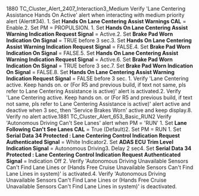 1880 TC_Cluster_Alert_2407_Interaction3_Medium Verify 'Lane Centering Assistance Hands On Active' alert when interacting with medium priority alert (Alert#34). 1. Set **Hands On Lane Centering Assist Warnings CAL** = Enable.2. Set PM = PROPULSION. 1. Set **Hands On Lane Centering Assist Warning Indication Request Signal** = Active.2. Set **Brake Pad Worn Indication On Signal** = TRUE before 3 sec.3. Set **Hands On Lane Centering Assist Warning Indication Request Signal** = FALSE.4. Set **Brake Pad Worn Indication On Signal** = FALSE.5. Set **Hands On Lane Centering Assist Warning Indication Request Signal** = Active.6. Set **Brake Pad Worn Indication On Signal** = TRUE before 3 sec.7. Set **Brake Pad Worn Indication On Signal** = FALSE.8. Set **Hands On Lane Centering Assist Warning Indication Request Signal** = FALSE before 3 sec. 1. Verify 'Lane Centering active. Keep hands on. or (For R5 and previous build, if text not same, pls refer to Lane Centering Assistance is active)' alert is activated.2. Verify 'Lane Centering active. Keep hands on. or (For R5 and previous build, if text not same, pls refer to Lane Centering Assistance is active)' alert active and deactive when 3 sec, then 'Service Brakes Worn' active and keep display.8. Verify no alert active.1881 TC_Cluster_Alert_653_Basic_RUN2 Verify 'Autonomous Driving Can't See Lanes' alert when PM = 'RUN' 1. Set **Lane Following Can't See Lanes CAL** = True (Default)2. Set PM = RUN 1. Set **Serial Data 34 Protected : Lane Centering Control Indication Request Authenticated Signal** = White Indicator2. Set **ADAS ECU Trim Level Indication Signal** = Autonomous Driving3. Delay 2 sec4. Set **Serial Data 34 Protected : Lane Centering Control Indication Request Authenticated Signal** = Indication Off 2. Verify 'Autonomous Driving Unavailable Sensors Can't Find Lane Lines or (Hands Free Cruise Unavailable Sensors Can't Find Lane Lines in system)' is activated.4. Verify 'Autonomous Driving Unavailable Sensors Can't Find Lane Lines or (Hands Free Cruise Unavailable Sensors Can't Find Lane Lines in system)' is deactivated.